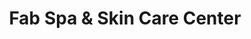 ---
title: "Fab Spa & Skin Care Center"
url: /las-pinas/fab-spa-und-skin-care-center/
shop: Kosmetik
---